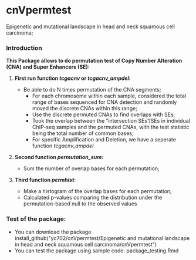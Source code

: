 # cnVpermtest
Epigenetic and mutational landscape in head and neck squamous cell carcinoma;


### Introduction

**This Package allows to do permutation test of Copy Number Alteration (CNA) and Super Enhancers (SE):**

1. **First run function _tcgacnv_ or _tcgacnv_ampdel_:** 
    * Be able to do N times permutation of the CNA segments; 
        + For each chromosome within each sample, considered the total range of bases sequenced for CNA detection and randomly moved the discrete CNAs within this range;
        + Use the discrete permuted CNAs to find overlaps with SEs;
        + Took the overlap between the “intersection SEs”/SEs in individual ChIP-seq samples and the permuted CNAs, with the test statistic being the total number of common bases;
        + For specific Amplification and Deletion, we have a seperate function _tcgacnv_ampdel_

2. **Second function _permutation_sum_:**
    * Sum the number of overlap bases for each permutation;
  
3. **Third function _permhist_:**
    * Make a histogram of the overlap bases for each permutation;
    * Calculated p-values comparing the distribution under the permutation-based null to the observed values

### Test of the package:

* You can download the package install_github("yc702/cnVpermtest/Epigenetic and mutational landscape in head and neck squamous cell carcinoma/cnVpermtest")
* You can test the package using sample code: package_testing.Rmd

 